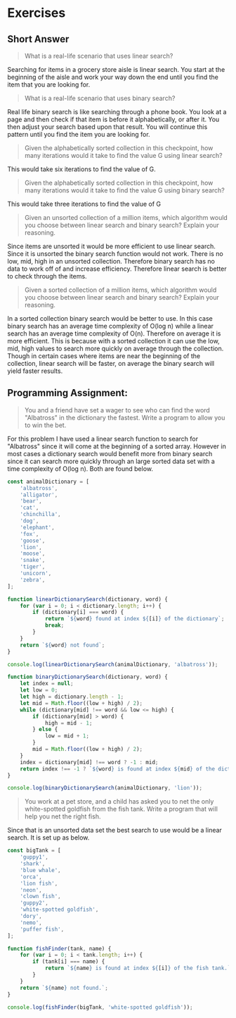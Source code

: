 # Exercises

## Short Answer

> What is a real-life scenario that uses linear search?

Searching for items in a grocery store aisle is linear search. You start at the beginning of the aisle and work your way down the end until you find the item that you are looking for.

> What is a real-life scenario that uses binary search?

Real life binary search is like searching through a phone book. You look at a page and then check if that item is before it alphabetically, or after it. You then adjust your search based upon that result. You will continue this pattern until you find the item you are looking for.

> Given the alphabetically sorted collection in this checkpoint, how many iterations would it take to find the value G using linear search?

This would take six iterations to find the value of G.

> Given the alphabetically sorted collection in this checkpoint, how many iterations would it take to find the value G using binary search?

This would take three iterations to find the value of G

> Given an unsorted collection of a million items, which algorithm would you choose between linear search and binary search? Explain your reasoning.

Since items are unsorted it would be more efficient to use linear search. Since it is unsorted the binary search function would not work. There is no low, mid, high in an unsorted collection. Therefore binary search has no data to work off of and increase efficiency. Therefore linear search is better to check through the items.

> Given a sorted collection of a million items, which algorithm would you choose between linear search and binary search? Explain your reasoning.

In a sorted collection binary search would be better to use. In this case binary search has an average time complexity of O(log n) while a linear search has an average time complexity of O(n). Therefore on average it is more efficient. This is because with a sorted collection it can use the low, mid, high values to search more quickly on average through the collection. Though in certain cases where items are near the beginning of the collection, linear search will be faster, on average the binary search will yield faster results.

## Programming Assignment:

> You and a friend have set a wager to see who can find the word "Albatross" in the dictionary the fastest. Write a program to allow you to win the bet.

For this problem I have used a linear search function to search for "Albatross" since it will come at the beginning of a sorted array. However in most cases a dictionary search would benefit more from binary search since it can search more quickly through an large sorted data set with a time complexity of O(log n). Both are found below.

```js
const animalDictionary = [
	'albatross',
	'alligator',
	'bear',
	'cat',
	'chinchilla',
	'dog',
	'elephant',
	'fox',
	'goose',
	'lion',
	'moose',
	'snake',
	'tiger',
	'unicorn',
	'zebra',
];

function linearDictionarySearch(dictionary, word) {
	for (var i = 0; i < dictionary.length; i++) {
		if (dictionary[i] === word) {
			return `${word} found at index ${[i]} of the dictionary`;
			break;
		}
	}
	return `${word} not found`;
}

console.log(linearDictionarySearch(animalDictionary, 'albatross'));

function binaryDictionarySearch(dictionary, word) {
	let index = null;
	let low = 0;
	let high = dictionary.length - 1;
	let mid = Math.floor((low + high) / 2);
	while (dictionary[mid] !== word && low <= high) {
		if (dictionary[mid] > word) {
			high = mid - 1;
		} else {
			low = mid + 1;
		}
		mid = Math.floor((low + high) / 2);
	}
	index = dictionary[mid] !== word ? -1 : mid;
	return index !== -1 ? `${word} is found at index ${mid} of the dictionary` : `${word} not found`;
}

console.log(binaryDictionarySearch(animalDictionary, 'lion'));
```

> You work at a pet store, and a child has asked you to net the only white-spotted goldfish from the fish tank. Write a program that will help you net the right fish.

Since that is an unsorted data set the best search to use would be a linear search. It is set up as below.

```js
const bigTank = [
	'guppy1',
	'shark',
	'blue whale',
	'orca',
	'lion fish',
	'neon',
	'clown fish',
	'guppy2',
	'white-spotted goldfish',
	'dory',
	'nemo',
	'puffer fish',
];

function fishFinder(tank, name) {
	for (var i = 0; i < tank.length; i++) {
		if (tank[i] === name) {
			return `${name} is found at index ${[i]} of the fish tank.`;
		}
	}
	return `${name} not found.`;
}

console.log(fishFinder(bigTank, 'white-spotted goldfish'));
```
